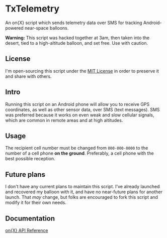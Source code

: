 TxTelemetry
===========

An on{X} script which sends telemetry data over SMS for tracking Android-powered near-space balloons.


**Warning:** This script was hacked together at 3am, then taken into the
desert, tied to a high-altitude balloon, and set free. Use with caution.


License
-------

I'm open-sourcing this script under the
[MIT License](http://opensource.org/licenses/MIT) in order to
preserve it and share with others.


Intro
-----

Running this script on an Android phone will allow you to receive GPS
coordinates, as well as other sensor data, over SMS (text messages).
SMS was preferred because it works on even weak and slow cellular
signals, which are common in remote areas and at high altitudes.


Usage
-----

The recipient cell number must be changed from ```000-000-0000``` to the
number of a cell phone **on the ground**. Preferably, a cell phone with
the best possible reception.


Future plans
------------

I don't have any current plans to maintain this script. I've already
launched and recovered my balloon with it, and have no near-future plans
for another launch. That *may* change, but folks are encouraged to fork
this script and modify it for their own needs.


Documentation
-------------

[on{X} API Reference](https://www.onx.ms/#!apiPage)
